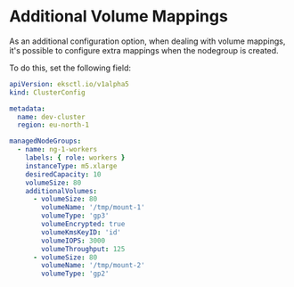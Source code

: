 # Additional Volume Mappings

As an additional configuration option, when dealing with volume mappings, it's possible to configure extra mappings
when the nodegroup is created.

To do this, set the following field:

```yaml
apiVersion: eksctl.io/v1alpha5
kind: ClusterConfig

metadata:
  name: dev-cluster
  region: eu-north-1

managedNodeGroups:
  - name: ng-1-workers
    labels: { role: workers }
    instanceType: m5.xlarge
    desiredCapacity: 10
    volumeSize: 80
    additionalVolumes:
      - volumeSize: 80
        volumeName: '/tmp/mount-1'
        volumeType: 'gp3'
        volumeEncrypted: true
        volumeKmsKeyID: 'id'
        volumeIOPS: 3000
        volumeThroughput: 125
      - volumeSize: 80
        volumeName: '/tmp/mount-2'
        volumeType: 'gp2'
```
